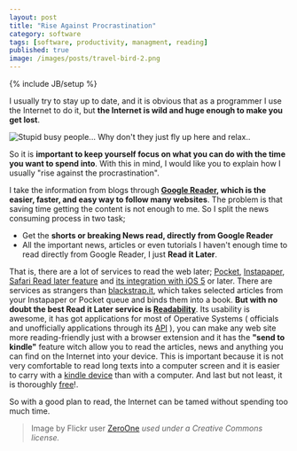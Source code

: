 ```yaml
---
layout: post
title: "Rise Against Procrastination"
category: software
tags: [software, productivity, managment, reading]
published: true
image: /images/posts/travel-bird-2.png 
---
```

{% include JB/setup %}


<p>
	I usually try to stay up to date, and it is obvious that as a programmer I use the Internet to do it, but <strong>the Internet is wild and huge enough to make you get lost</strong>. 
</p>
<img title="Stupid busy people... Why don't they just fly up here and relax.." src="{{ site.production_url }}/images/posts/travel-bird-2.png" alt="Stupid busy people... Why don't they just fly up here and relax.."  />
<p>
	So it is <strong>important to keep yourself focus on what you can do with the time you want to spend into</strong>. With this in mind, I would like you to explain how I usually "rise against the procrastination".
</p>
<p>
	I take the information from blogs through <strong><a href="http://www.google.com/reader" target="_blank">Google Reader</a>, which is the easier, faster, and easy way to follow many websites</strong>. The problem is that saving time getting the content is not enough to me. So I split the news consuming process in two task;
	<ul>
		<li>Get the <strong>shorts or breaking News read, directly from Google Reader</strong></li>
		<li>All the important news, articles or even tutorials I haven't enough time to read directly from Google Reader, I just <strong>Read it Later</strong>.</li>
	</ul>
</p>
<p>
	That is, there are a lot of services to read the web later; <a href="http://getpocket.com/" target="_blank">Pocket</a>, <a href="http://www.instapaper.com/" target="_blank">Instapaper</a>, <a href="http://support.apple.com/kb/PH5074" target="_blank">Safari Read later feature</a> and <a href="http://howto.cnet.com/8301-11310_39-20120219-285/how-to-use-the-new-safari-features-in-ios-5/" target="_blank">its integration with iOS 5</a> or later. There are services as strangers than <a href="http://blackstrap.it" target="_blank">blackstrap.it</a>, which takes selected articles from your Instapaper or Pocket queue and binds them into a book. <strong>But with no doubt the best Read it Later service is <a href="http://www.readability.com/" target="_blank">Readability</a></strong>. Its usability is awesome, it has got applications for most of Operative Systems ( officials and unofficially applications through its <a href="https://www.readability.com/developers/api" target="_blank">API</a> ), you can make any web site more reading-friendly just with a browser extension and it has the <strong>"send to kindle"</strong> feature witch allow you to read the articles, news and anything you can find on the Internet into your device. This is important because it is not very comfortable to read long texts into a computer screen and it is easier to carry with a <a href="https://kindle.amazon.com/" target="_blank">kindle device</a> than with a computer. And last but not least, it is thoroughly <a href="https://www.readability.com/learn-more" target="_blank">free</a>!.
</p>
<p>
	So with a good plan to read, the Internet can be tamed without spending too much time.
</p>
<blockquote class="pull-right">Image by Flickr user <a href="http://www.flickr.com/photos/villes/2865833414/in/photostream/" target="_blank">ZeroOne</a> <cite title="Creative Commons license">used under a Creative Commons license.</cite></blockquote>